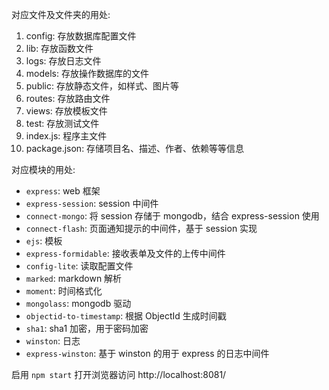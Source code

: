 对应文件及文件夹的用处:

1. config: 存放数据库配置文件
1. lib: 存放函数文件
1. logs: 存放日志文件
1. models: 存放操作数据库的文件
1. public: 存放静态文件，如样式、图片等
1. routes: 存放路由文件
1. views: 存放模板文件
1. test: 存放测试文件
1. index.js: 程序主文件
1. package.json: 存储项目名、描述、作者、依赖等等信息

对应模块的用处:

* `express`: web 框架
* `express-session`: session 中间件
* `connect-mongo`: 将 session 存储于 mongodb，结合 express-session 使用
* `connect-flash`: 页面通知提示的中间件，基于 session 实现
* `ejs`: 模板
* `express-formidable`: 接收表单及文件的上传中间件
* `config-lite`: 读取配置文件
* `marked`: markdown 解析
* `moment`: 时间格式化
* `mongolass`: mongodb 驱动
* `objectid-to-timestamp`: 根据 ObjectId 生成时间戳
* `sha1`: sha1 加密，用于密码加密
* `winston`: 日志
* `express-winston`: 基于 winston 的用于 express 的日志中间件

启用 `npm start`
打开浏览器访问 http://localhost:8081/